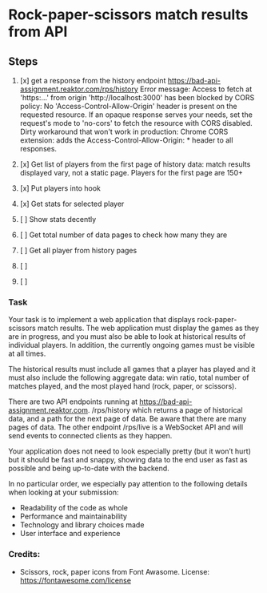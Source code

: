 # Rock-paper-scissors match results from API


## Steps
1. [x] get a response from the history endpoint https://bad-api-assignment.reaktor.com/rps/history
Error message:
Access to fetch at 'https:...' from origin 'http://localhost:3000' has been blocked by CORS policy: No 'Access-Control-Allow-Origin' header is present on the requested resource. If an opaque response serves your needs, set the request's mode to 'no-cors' to fetch the resource with CORS disabled.
Dirty workaround that won't work in production:
Chrome CORS extension: adds the Access-Control-Allow-Origin: * header to all responses.

2. [x] Get list of players from the first page of history data: match results displayed vary, not a static page. Players for the first page are 150+
3. [x] Put players into hook
4. [x] Get stats for selected player
4. [ ] Show stats decently
3. [ ] Get total number of data pages to check how many they are
4. [ ] Get all player from history pages
5. [ ]
6. [ ]



### Task

Your task is to implement a web application that displays rock-paper-scissors match results. The web application must display the games as they are in progress, and you must also be able to look at historical results of individual players. In addition, the currently ongoing games must be visible at all times.

The historical results must include all games that a player has played and it must also include the following aggregate data: win ratio, total number of matches played, and the most played hand (rock, paper, or scissors).

There are two API endpoints running at https://bad-api-assignment.reaktor.com. /rps/history which returns a page of historical data, and a path for the next page of data. Be aware that there are many pages of data. The other endpoint /rps/live is a WebSocket API and will send events to connected clients as they happen.

Your application does not need to look especially pretty (but it won’t hurt) but it should be fast and snappy, showing data to the end user as fast as possible and being up-to-date with the backend.

In no particular order, we especially pay attention to the following details when looking at your submission:

- Readability of the code as whole
- Performance and maintainability
- Technology and library choices made
- User interface and experience

### Credits:

- Scissors, rock, paper icons from Font Awasome. License: https://fontawesome.com/license